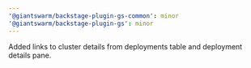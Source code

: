 ```yaml
---
'@giantswarm/backstage-plugin-gs-common': minor
'@giantswarm/backstage-plugin-gs': minor
---
```


Added links to cluster details from deployments table and deployment details pane.
